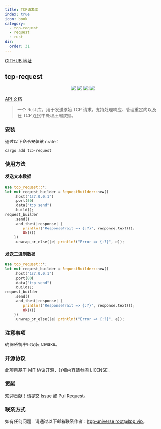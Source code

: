 ```yaml
---
title: TCP请求库
index: true
icon: book
category:
  - tcp-request
  - request
  - rust
dir:
  order: 31
---
```


<Share colorful />

[GITHUB 地址](https://github.com/ltpp-universe/tcp-request)

## tcp-request

<center>

[![](https://img.shields.io/crates/v/tcp-request.svg)](https://crates.io/crates/tcp-request)
[![](https://docs.rs/tcp-request/badge.svg)](https://docs.rs/tcp-request)
[![](https://github.com/ltpp-universe/tcp-request/workflows/Rust/badge.svg)](https://github.com/ltpp-universe/tcp-request/actions?query=workflow:Rust)
[![](https://img.shields.io/crates/l/tcp-request.svg)](./LICENSE)

</center>

[API 文档](https://docs.rs/tcp-request/latest/tcp_request/)

> 一个 Rust 库，用于发送原始 TCP 请求，支持处理响应、管理重定向以及在 TCP 连接中处理压缩数据。

### 安装

通过以下命令安装该 crate：

```shell
cargo add tcp-request
```

### 使用方法

#### 发送文本数据

```rust
use tcp_request::*;
let mut request_builder = RequestBuilder::new()
    .host("127.0.0.1")
    .port(80)
    .data("tcp send")
    .build();
request_builder
    .send()
    .and_then(|response| {
        println!("ResponseTrait => {:?}", response.text());
        Ok(())
    })
    .unwrap_or_else(|e| println!("Error => {:?}", e));
```

#### 发送二进制数据

```rust
use tcp_request::*;
let mut request_builder = RequestBuilder::new()
    .host("127.0.0.1")
    .port(80)
    .data("tcp send")
    .build();
request_builder
    .send()
    .and_then(|response| {
        println!("ResponseTrait => {:?}", response.text());
        Ok(())
    })
    .unwrap_or_else(|e| println!("Error => {:?}", e));
```

### 注意事项

确保系统中已安装 CMake。

### 开源协议

此项目基于 MIT 协议开源，详细内容请参阅 [LICENSE](LICENSE)。

### 贡献

欢迎贡献！请提交 Issue 或 Pull Request。

### 联系方式

如有任何问题，请通过以下邮箱联系作者：[ltpp-universe <root@ltpp.vip>](mailto:root@ltpp.vip)。

<Bottom />
